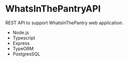 # WhatsInThePantryAPI

REST API to support WhatsInThePantry web application.

- Node.js
- Typescript
- Express
- TypeORM
- PostgresSQL
